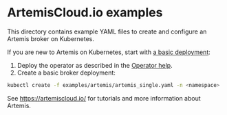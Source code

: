 # ArtemisCloud.io examples

This directory contains example YAML files to create and configure an Artemis broker on Kubernetes.

If you are new to Artemis on Kubernetes, start with [a basic deployment](artemis/artemis_single.yaml):

1. Deploy the operator as described in the [Operator help](https://artemiscloud.io/docs/help/operator/#deploy-the-operator).
2. Create a basic broker deployment:

```bash
kubectl create -f examples/artemis/artemis_single.yaml -n <namespace>
```

See https://artemiscloud.io/ for tutorials and more information about Artemis.

